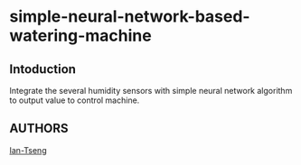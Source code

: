 # simple-neural-network-based-watering-machine


## Intoduction 

Integrate the several humidity sensors with simple neural network algorithm to output value to control machine.



## AUTHORS
[Ian-Tseng](https://github.com/Ian-Tseng/)
